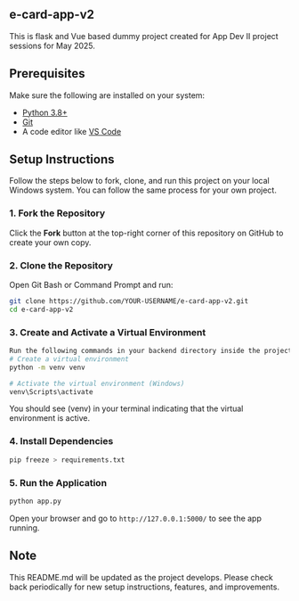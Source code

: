## e-card-app-v2
This is flask and Vue based dummy project created for App Dev II project sessions for May 2025. 

## Prerequisites

Make sure the following are installed on your system:

- [Python 3.8+](https://www.python.org/downloads/windows/)
- [Git](https://git-scm.com/downloads)
- A code editor like [VS Code](https://code.visualstudio.com/)

## Setup Instructions

Follow the steps below to fork, clone, and run this project on your local Windows system. You can follow the same process for your own project.

### 1. Fork the Repository

Click the **Fork** button at the top-right corner of this repository on GitHub to create your own copy.

### 2. Clone the Repository

Open Git Bash or Command Prompt and run:

```bash
git clone https://github.com/YOUR-USERNAME/e-card-app-v2.git
cd e-card-app-v2
```

### 3. Create and Activate a Virtual Environment 

```bash
Run the following commands in your backend directory inside the project directory:
# Create a virtual environment
python -m venv venv

# Activate the virtual environment (Windows)
venv\Scripts\activate
```
You should see (venv) in your terminal indicating that the virtual environment is active.

### 4. Install Dependencies

```bash
pip freeze > requirements.txt
```

### 5. Run the Application

```bash
python app.py
```

Open your browser and go to `http://127.0.0.1:5000/` to see the app running.

## Note
This README.md will be updated as the project develops. Please check back periodically for new setup instructions, features, and improvements.